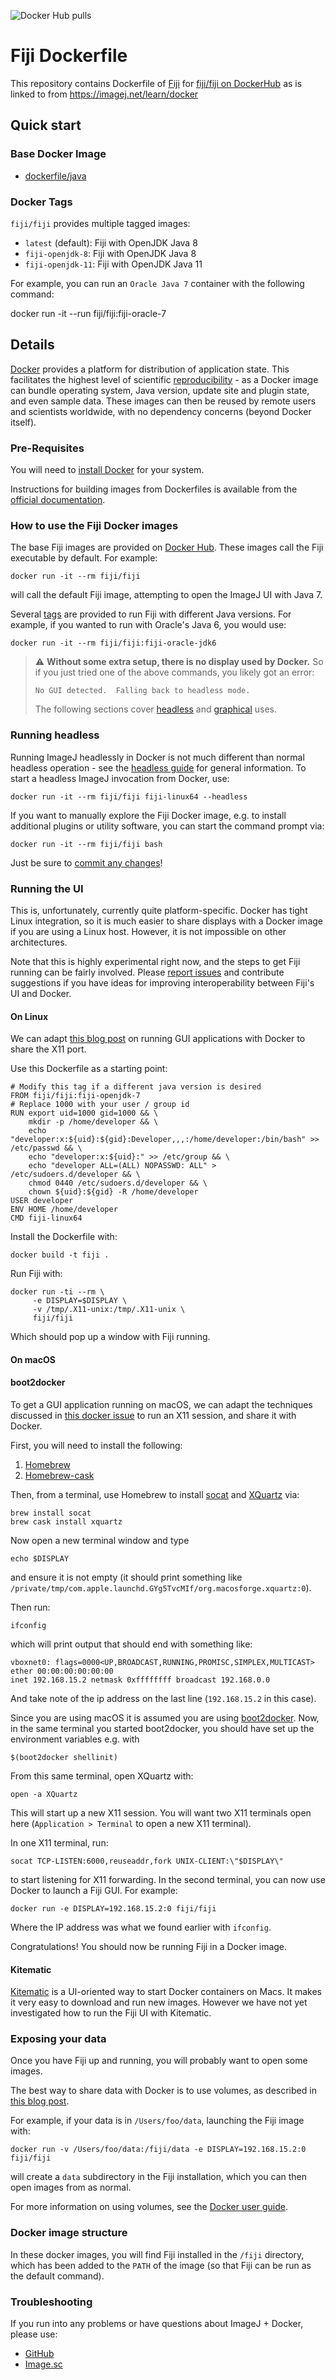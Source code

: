 ![Docker Hub pulls](https://img.shields.io/docker/pulls/fiji/fiji.svg)

# Fiji Dockerfile

This repository contains Dockerfile of [Fiji](fiji.sc) for [fiji/fiji on
DockerHub](https://registry.hub.docker.com/u/fiji/fiji/) as is linked to from
https://imagej.net/learn/docker

## Quick start

### Base Docker Image

* [dockerfile/java](http://dockerfile.github.io/#/java)

### Docker Tags

`fiji/fiji` provides multiple tagged images:

* `latest` (default): Fiji with OpenJDK Java 8
* `fiji-openjdk-8`: Fiji with OpenJDK Java 8
* `fiji-openjdk-11`: Fiji with OpenJDK Java 11

For example, you can run an `Oracle Java 7` container with the following command:

  docker run -it --run fiji/fiji:fiji-oracle-7

## Details

[Docker](https://www.docker.com/whatisdocker/) provides a platform for
distribution of application state. This facilitates the highest level of
scientific [reproducibility](/develop/architecture#reproducible-builds) - as a
Docker image can bundle operating system, Java version, update site and plugin
state, and even sample data. These images can then be reused by remote users
and scientists worldwide, with no dependency concerns (beyond Docker itself).

### Pre-Requisites

You will need to [install Docker](https://docs.docker.com/installation/#installation) for your system.

Instructions for building images from Dockerfiles is available from
the [official documentation](https://docs.docker.com/reference/builder/).

### How to use the Fiji Docker images

The base Fiji images are provided on [Docker Hub](https://registry.hub.docker.com/u/fiji/fiji/).
These images call the Fiji executable by default. For example:

```shell
docker run -it --rm fiji/fiji
```

will call the default Fiji image, attempting to open the ImageJ UI with Java 7.

Several [tags](https://registry.hub.docker.com/u/fiji/fiji/tags/manage/) are
provided to run Fiji with different Java versions. For example, if you wanted
to run with Oracle's Java 6, you would use:

```shell
docker run -it --rm fiji/fiji:fiji-oracle-jdk6
```

> :warning: **Without some extra setup, there is no display used by Docker.**
> So if you just tried one of the above commands, you likely got an error:
>
> ```
> No GUI detected.  Falling back to headless mode.
> ```
> The following sections cover [headless](#running-headless) and
> [graphical](#running-the-ui) uses.

### Running headless

Running ImageJ headlessly in Docker is not much different than normal headless
operation - see the [headless guide](https://imagej.net/learn/headless) for
general information. To start a headless ImageJ invocation from Docker, use:

```shell
docker run -it --rm fiji/fiji fiji-linux64 --headless
```

If you want to manually explore the Fiji Docker image, e.g. to install
additional plugins or utility software, you can start the command prompt via:

```shell
docker run -it --rm fiji/fiji bash
```

Just be sure to [commit any
changes](https://docs.docker.com/userguide/dockerimages/#updating-and-committing-an-image)!

### Running the UI

This is, unfortunately, currently quite platform-specific. Docker has tight
Linux integration, so it is much easier to share displays with a Docker image
if you are using a Linux host. However, it is not impossible on other architectures.

Note that this is highly experimental right now, and the steps to get Fiji running can be fairly involved. Please
[report issues](https://github.com/fiji/dockerfiles/issues) and contribute suggestions
if you have ideas for improving interoperability between Fiji's UI and Docker.

#### On Linux

We can adapt [this blog post](http://fabiorehm.com/blog/2014/09/11/running-gui-apps-with-docker/)
on running GUI applications with Docker to share the X11 port.

Use this Dockerfile as a starting point:

```docker
# Modify this tag if a different java version is desired
FROM fiji/fiji:fiji-openjdk-7
# Replace 1000 with your user / group id
RUN export uid=1000 gid=1000 && \
    mkdir -p /home/developer && \
    echo "developer:x:${uid}:${gid}:Developer,,,:/home/developer:/bin/bash" >> /etc/passwd && \
    echo "developer:x:${uid}:" >> /etc/group && \
    echo "developer ALL=(ALL) NOPASSWD: ALL" > /etc/sudoers.d/developer && \
    chmod 0440 /etc/sudoers.d/developer && \
    chown ${uid}:${gid} -R /home/developer
USER developer
ENV HOME /home/developer
CMD fiji-linux64
```

Install the Dockerfile with:
```shell
docker build -t fiji .
```

Run Fiji with:

```shell
docker run -ti --rm \
     -e DISPLAY=$DISPLAY \
     -v /tmp/.X11-unix:/tmp/.X11-unix \
     fiji/fiji
```

Which should pop up a window with Fiji running.

#### On macOS

#### boot2docker

To get a GUI application running on macOS, we can adapt the techniques
discussed in [this docker issue](https://github.com/docker/docker/issues/8710)
to run an X11 session, and share it with Docker.

First, you will need to install the following:

1.  [Homebrew](http://brew.sh/)
2.  [Homebrew-cask](https://github.com/caskroom/homebrew-cask)

Then, from a terminal, use Homebrew to install [socat](http://www.cyberciti.biz/faq/linux-unix-tcp-port-forwarding/) and [XQuartz](http://xquartz.macosforge.org/landing/) via:
```shell
brew install socat
brew cask install xquartz
```

Now open a new terminal window and type
```shell
echo $DISPLAY
```
and ensure it is not empty (it should print something like
`/private/tmp/com.apple.launchd.GYg5TvcMIf/org.macosforge.xquartz:0`).

Then run:
```shell
ifconfig
```
which will print output that should end with something like:
```
vboxnet0: flags=0000<UP,BROADCAST,RUNNING,PROMISC,SIMPLEX,MULTICAST>
ether 00:00:00:00:00:00
inet 192.168.15.2 netmask 0xffffffff broadcast 192.168.0.0
```

And take note of the ip address on the last line (`192.168.15.2` in this case).

Since you are using macOS it is assumed you are using
[boot2docker](http://boot2docker.io/). Now, in the same terminal you started
boot2docker, you should have set up the environment variables e.g. with

```shell
$(boot2docker shellinit)
```

From this same terminal, open XQuartz with:
```shell
open -a XQuartz
```

This will start up a new X11 session. You will want two X11 terminals open here
(`Application > Terminal` to open a new X11 terminal).

In one X11 terminal, run:
```shell
socat TCP-LISTEN:6000,reuseaddr,fork UNIX-CLIENT:\"$DISPLAY\"
```

to start listening for X11 forwarding. In the second terminal, you can now use
Docker to launch a Fiji GUI. For example:

```shell
docker run -e DISPLAY=192.168.15.2:0 fiji/fiji
```

Where the IP address was what we found earlier with `ifconfig`.

Congratulations! You should now be running Fiji in a Docker image.

#### Kitematic

[Kitematic](https://kitematic.com/) is a UI-oriented way to start Docker
containers on Macs. It makes it very easy to download and run new images.
However we have not yet investigated how to run the Fiji UI with Kitematic.

### Exposing your data

Once you have Fiji up and running, you will probably want to open some images.

The best way to share data with Docker is to use volumes, as described in
[this blog post](http://haven.nightlyart.com/fiji-is-now-available-on-docker-hub/).

For example, if your data is in `/Users/foo/data`, launching the Fiji image with:

```shell
docker run -v /Users/foo/data:/fiji/data -e DISPLAY=192.168.15.2:0 fiji/fiji
```

will create a `data` subdirectory in the Fiji installation, which you can then
open images from as normal.

For more information on using volumes, see the
[Docker user guide](https://docs.docker.com/userguide/dockervolumes/).

### Docker image structure

In these docker images, you will find Fiji installed in the `/fiji` directory,
which has been added to the `PATH` of the image (so that Fiji can be run as the
default command).

### Troubleshooting

If you run into any problems or have questions about ImageJ + Docker, please use:

-   [GitHub](https://github.com/fiji/dockerfiles/issues)
-   [Image.sc](https://forum.image.sc/)
